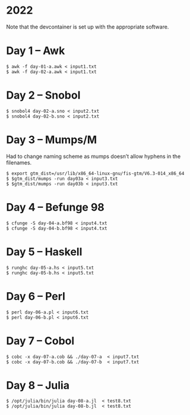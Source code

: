 # 2022

Note that the devcontainer is set up with the appropriate software.

# Day 1 – Awk

```console
$ awk -f day-01-a.awk < input1.txt
$ awk -f day-02-a.awk < input1.txt
```

# Day 2 – Snobol

```console	
$ snobol4 day-02-a.sno < input2.txt
$ snobol4 day-02-b.sno < input2.txt
```

# Day 3 – Mumps/M

Had to change naming scheme as mumps doesn’t allow hyphens in the filenames.

```console
$ export gtm_dist=/usr/lib/x86_64-linux-gnu/fis-gtm/V6.3-014_x86_64
$ $gtm_dist/mumps -run day03a < input3.txt
$ $gtm_dist/mumps -run day03b < input3.txt
```

# Day 4 – Befunge 98

```console
$ cfunge -S day-04-a.bf98 < input4.txt
$ cfunge -S day-04-b.bf98 < input4.txt
```

# Day 5 – Haskell

```console
$ runghc day-05-a.hs < input5.txt
$ runghc day-05-b.hs < input5.txt
```

# Day 6 – Perl

```console
$ perl day-06-a.pl < input6.txt
$ perl day-06-b.pl < input6.txt
```

# Day 7 – Cobol

```console
$ cobc -x day-07-a.cob && ./day-07-a  < input7.txt
$ cobc -x day-07-b.cob && ./day-07-b  < input7.txt
```

# Day 8 – Julia

```console
$ /opt/julia/bin/julia day-08-a.jl  < test8.txt
$ /opt/julia/bin/julia day-08-b.jl  < test8.txt
```
